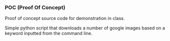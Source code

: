 ### POC (Proof Of Concept)

Proof of concept source code for demonstration in class.

Simple python script that downloads a number of google images based on a keyword inputted from the command line.
